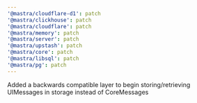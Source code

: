 ```yaml
---
'@mastra/cloudflare-d1': patch
'@mastra/clickhouse': patch
'@mastra/cloudflare': patch
'@mastra/memory': patch
'@mastra/server': patch
'@mastra/upstash': patch
'@mastra/core': patch
'@mastra/libsql': patch
'@mastra/pg': patch
---
```


Added a backwards compatible layer to begin storing/retrieving UIMessages in storage instead of CoreMessages
